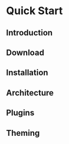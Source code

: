 # Quick Start

## Introduction

## Download

## Installation

## Architecture

## Plugins

## Theming
